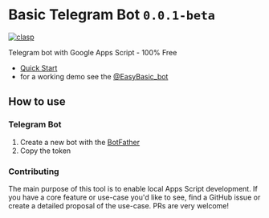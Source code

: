 # Basic Telegram Bot ```0.0.1-beta```
[![clasp](https://img.shields.io/badge/built%20with-clasp-4285f4.svg)](https://github.com/google/clasp)

Telegram bot with Google Apps Script - 100% Free

 - [Quick Start](./docs/README.md)
 - for a working demo see the [@EasyBasic_bot](https://t.me/EasyBasic_bot)

## How to use

### Telegram Bot

1. Create a new bot with the [BotFather](https://core.telegram.org/bots#6-botfather)
2. Copy the token


### Contributing

The main purpose of this tool is to enable local Apps Script development. If you have a core feature or use-case you'd like to see, find a GitHub issue or create a detailed proposal of the use-case. PRs are very welcome! 